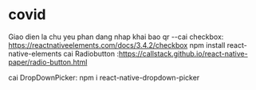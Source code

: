 # covid
Giao dien la chu yeu phan 
dang nhap 
khai bao
qr
--cai checkbox: https://reactnativeelements.com/docs/3.4.2/checkbox
npm install react-native-elements
cai Radiobutton :https://callstack.github.io/react-native-paper/radio-button.html

cai DropDownPicker: npm i react-native-dropdown-picker
